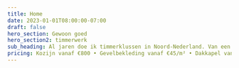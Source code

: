 ```yaml
---
title: Home
date: 2023-01-01T08:00:00-07:00
draft: false
hero_section: Gewoon goed
hero_section2: timmerwerk
sub_heading: Al jaren doe ik timmerklussen in Noord-Nederland. Van een kozijn vervangen tot een dakkapel erbij - werk dat lang meegaat, voor een eerlijke prijs.
pricing: Kozijn vanaf €800 • Gevelbekleding vanaf €45/m² • Dakkapel vanaf €8.500
---
```


